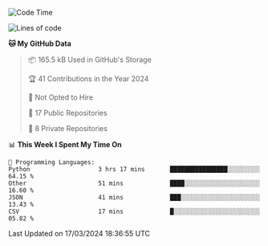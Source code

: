 <!--START_SECTION:waka-->
![Code Time](http://img.shields.io/badge/Code%20Time-869%20hrs%2044%20mins-blue)

![Lines of code](https://img.shields.io/badge/From%20Hello%20World%20I%27ve%20Written-207.3%20thousand%20lines%20of%20code-blue)

**🐱 My GitHub Data** 

> 📦 165.5 kB Used in GitHub's Storage 
 > 
> 🏆 41 Contributions in the Year 2024
 > 
> 🚫 Not Opted to Hire
 > 
> 📜 17 Public Repositories 
 > 
> 🔑 8 Private Repositories 
 > 
📊 **This Week I Spent My Time On** 

```text
💬 Programming Languages: 
Python                   3 hrs 17 mins       ████████████████░░░░░░░░░   64.15 % 
Other                    51 mins             ████░░░░░░░░░░░░░░░░░░░░░   16.60 % 
JSON                     41 mins             ███░░░░░░░░░░░░░░░░░░░░░░   13.43 % 
CSV                      17 mins             █░░░░░░░░░░░░░░░░░░░░░░░░   05.82 % 
```


 Last Updated on 17/03/2024 18:36:55 UTC
<!--END_SECTION:waka-->
